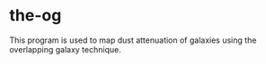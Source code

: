 # the-og
This program is used to map dust attenuation of galaxies using the overlapping galaxy technique.

